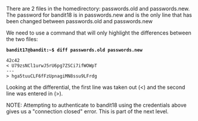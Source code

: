There are 2 files in the homedirectory: passwords.old and passwords.new. The password for bandit18 is in passwords.new and is the only line that has been changed between passwords.old and passwords.new

We need to use a command that will only highlight the differences between the two files: 

**`bandit17@bandit:~$ diff passwords.old passwords.new`**
```
42c42
< U79zsNCl1urwJ5rU6pg7ZSCi7ifWOWpT 
---
> hga5tuuCLF6fFzUpnagiMN8ssu9LFrdg
```

Looking at the differential, the first line was taken out (<) and the second line was entered in (>). 

NOTE: Attempting to authenticate to bandit18 using the credentials above gives us a "connection closed" error. This is part of the next level.

